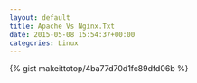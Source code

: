 ```yaml
---
layout: default                                                                                                              
title: Apache Vs Nginx.Txt                                                                                                                       
date: 2015-05-08 15:54:37+00:00                                                                                                                        
categories: Linux                                                                                                                
---                                                                                                                              
```


{% gist makeittotop/4ba77d70d1fc89dfd06b %}                                                                                                           

